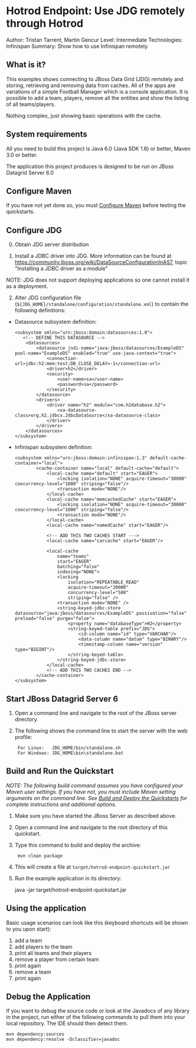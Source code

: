 Hotrod Endpoint: Use JDG remotely through Hotrod
================================================
Author: Tristan Tarrent, Martin Gencur
Level: Intermediate
Technologies: Infinispan
Summary: Show how to use Infinispan remotely.

What is it?
-----------

This examples shows connecting to JBoss Data Grid (JDG) remotely and storing, retrieving and removing data from caches. All of the apps are variations of a simple Football Manager which is a console application. It is possible to add a team, players, remove all the entities and show the listing of all teams/players. 

Nothing complex, just showing basic operations with the cache.


System requirements
-------------------

All you need to build this project is Java 6.0 (Java SDK 1.6) or better, Maven 3.0 or better.

The application this project produces is designed to be run on JBoss Datagrid Server 6.0 

 
Configure Maven
---------------

If you have not yet done so, you must [Configure Maven](../README.md#configure-maven-) before testing the quickstarts.


Configure JDG
-------------

0) Obtain JDG server distribution

1) Install a JDBC driver into JDG. More information can be found at https://community.jboss.org/wiki/DataSourceConfigurationInAS7, topic "Installing a JDBC driver as a module"

NOTE: JDG does not support deploying applications so one cannot install it as a deployment.

2) Alter JDG configuration file (`${JDG_HOME}/standalone/configuration/standalone.xml`) to contain the following definitions:
   
* Datasource subsystem definition:

    ```
    <subsystem xmlns="urn:jboss:domain:datasources:1.0">
       <!-- DEFINE THIS DATASOURCE -->
        <datasources>
            <datasource jndi-name="java:jboss/datasources/ExampleDS" pool-name="ExampleDS" enabled="true" use-java-context="true">
                <connection-url>jdbc:h2:mem:test;DB_CLOSE_DELAY=-1</connection-url>
                <driver>h2</driver>
                <security>
                    <user-name>sa</user-name>
                    <password>sa</password>
                </security>
            </datasource>
            <drivers>
                <driver name="h2" module="com.h2database.h2">
                    <xa-datasource-class>org.h2.jdbcx.JdbcDataSource</xa-datasource-class>
                </driver>
            </drivers>
        </datasources>
    </subsystem>
    ```

* Infinispan subsystem definition:

    ```
    <subsystem xmlns="urn:jboss:domain:infinispan:1.3" default-cache-container="local">
            <cache-container name="local" default-cache="default">
                <local-cache name="default" start="EAGER">
                    <locking isolation="NONE" acquire-timeout="30000" concurrency-level="1000" striping="false"/>
                    <transaction mode="NONE"/>
                </local-cache>
                <local-cache name="memcachedCache" start="EAGER">
                    <locking isolation="NONE" acquire-timeout="30000" concurrency-level="1000" striping="false"/>
                    <transaction mode="NONE"/>
                </local-cache>
                <local-cache name="namedCache" start="EAGER"/>
                
                <!-- ADD THIS TWO CACHES START --->
                <local-cache name="carcache" start="EAGER"/>
                
                <local-cache 
                    name="teams"
                    start="EAGER"
                    batching="false"
                    indexing="NONE">
                    <locking
                        isolation="REPEATABLE_READ"
                        acquire-timeout="20000"
                        concurrency-level="500"
                        striping="false" />
                    <transaction mode="NONE" />
                    <string-keyed-jdbc-store datasource="java:jboss/datasources/ExampleDS" passivation="false" preload="false" purge="false">
                        <property name="databaseType">H2</property>
                        <string-keyed-table prefix="JDG">
                            <id-column name="id" type="VARCHAR"/>
                            <data-column name="datum" type="BINARY"/>
                            <timestamp-column name="version" type="BIGINT"/>
                        </string-keyed-table>
                    </string-keyed-jdbc-store>
                </local-cache>
                <!-- ADD THIS TWO CACHES END -->
            </cache-container>
    </subsystem>
    ```

Start JBoss Datagrid Server 6
------------------------------

1. Open a command line and navigate to the root of the JBoss server directory.
2. The following shows the command line to start the server with the web profile:

        For Linux:   JDG_HOME/bin/standalone.sh
        For Windows: JDG_HOME\bin\standalone.bat


Build and Run the Quickstart
-------------------------

_NOTE: The following build command assumes you have configured your Maven user settings. If you have not, you must include Maven setting arguments on the command line. See [Build and Deploy the Quickstarts](../README.md#buildanddeploy) for complete instructions and additional options._

1. Make sure you have started the JBoss Server as described above.
2. Open a command line and navigate to the root directory of this quickstart.
3. Type this command to build and deploy the archive:

        mvn clean package 
                
4. This will create a file at `target/hotrod-endpoint-quickstart.jar` 

5. Run the example application in its directory:

    java -jar target/hotrod-endpoint-quickstart.jar
 

Using the application
---------------------
Basic usage scenarios can look like this (keyboard shortcuts will be shown to you upon start):

1. add a team
2. add players to the team
3. print all teams and their players
4. remove a player from certain team
5. print again
6. remove a team
7. print again


Debug the Application
------------------------------------

If you want to debug the source code or look at the Javadocs of any library in the project, run either of the following commands to pull them into your local repository. The IDE should then detect them.

    mvn dependency:sources
    mvn dependency:resolve -Dclassifier=javadoc





